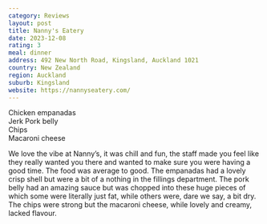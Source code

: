 ```yaml
---
category: Reviews
layout: post
title: Nanny's Eatery
date: 2023-12-08
rating: 3
meal: dinner
address: 492 New North Road, Kingsland, Auckland 1021
country: New Zealand
region: Auckland
suburb: Kingsland
website: https://nannyseatery.com/
---
```

Chicken empanadas  
Jerk Pork belly  
Chips  
Macaroni cheese  

We love the vibe at Nanny’s, it was chill and fun, the staff made you feel like they really wanted you there and wanted to make sure you were having a good time. The food was average to good. The empanadas had a lovely crisp shell but were a bit of a nothing in the fillings department. The pork belly had an amazing sauce but was chopped into these huge pieces of which some were literally just fat, while others were, dare we say, a bit dry. The chips were strong but the macaroni cheese, while lovely and creamy, lacked flavour. 

